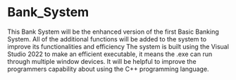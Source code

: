 # Bank_System

This Bank System will be the enhanced version of the first Basic Banking System.
All of the additional functions will be added to the system to improve its functionalities and efficiency
The system is built using the Visual Studio 2022 to make an efficient executable, it means the .exe
can run through multiple window devices. It will be helpful to improve the programmers capability about
using the C++ programming language.
